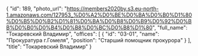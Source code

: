 {
    "id": 189,
    "photo_url": "https://members2020by.s3.eu-north-1.amazonaws.com/127953_%D0%A2%D0%BE%D0%BA%D0%B0%D1%80%D0%B5%D0%B2%D1%81%D0%BA%D0%B8%D0%B9%D0%92%D0%BB%D0%B0%D0%B4%D0%B8%D0%BC%D0%B8%D1%80",
    "full_name": "Токаревский Владимир",
    "offices": [
        {
            "id": "03-01",
            "name": "Прокуратура г.Гомеля",
            "position": "Старший помощник прокурора"
        }
    ],
    "title": "Токаревский Владимир"
}